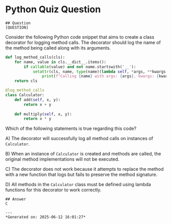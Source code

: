 # Python Quiz Question
    
    ## Question
    [QUESTION]  
Consider the following Python code snippet that aims to create a class decorator for logging method calls. The decorator should log the name of the method being called along with its arguments.

```python
def log_method_calls(cls):
    for name, value in cls.__dict__.items():
        if callable(value) and not name.startswith('__'):
            setattr(cls, name, type(name)(lambda self, *args, **kwargs: 
                print(f"Calling {name} with args: {args}, kwargs: {kwargs}") or value(self, *args, **kwargs)))
    return cls

@log_method_calls
class Calculator:
    def add(self, x, y):
        return x + y
    
    def multiply(self, x, y):
        return x * y
```

Which of the following statements is true regarding this code?

A) The decorator will successfully log all method calls on instances of `Calculator`.

B) When an instance of `Calculator` is created and methods are called, the original method implementations will not be executed.

C) The decorator does not work because it attempts to replace the method with a new function that logs but fails to preserve the method signature.

D) All methods in the `Calculator` class must be defined using lambda functions for this decorator to work correctly.
    
    ## Answer
    C
    
    ---
    *Generated on: 2025-06-12 16:01:27*
    